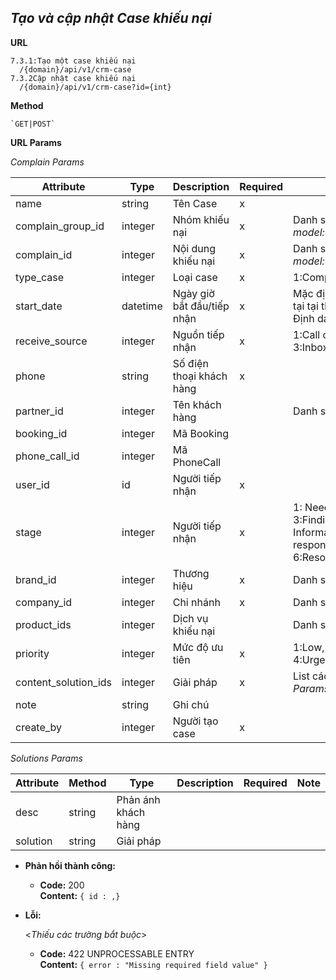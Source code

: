 ***Tạo và cập nhật Case khiếu nại***
----
 **URL**
    
    7.3.1:Tạo một case khiếu nại
      /{domain}/api/v1/crm-case
    7.3.2Cập nhật case khiếu nại 
      /{domain}/api/v1/crm-case?id={int}
 **Method**

    `GET|POST`
 **URL Params**
  
  *Complain Params*
  
  | Attribute| Type  | Description  |  Required | Note |
  |---|---|---|---|---|
  | name | string  | Tên Case | x  |
  | complain_group_id| integer  | Nhóm khiếu nại | x  | Danh sách nhóm khiếu nại  _model:crm.complain.group_ |
  | complain_id| integer  | Nội dung khiếu nại | x  | Danh sách khiếu nại  _model:crm.complain_ |
  | type_case| integer  | Loại case | x  | 1:Complain, 2:Warning |
  | start_date| datetime  | Ngày giờ bắt đầu/tiếp nhận | x  | Mặc định là thời gian hiện tại tại thời điểm tạo case. Định dạng _Y-M-D H:M:S_ |
  | receive_source| integer  | Nguồn tiếp nhận | x  | 1:Call center, 2:Email, 3:Inbox, 4:Directly |
  | phone| string  | Số điện thoại khách hàng | x  |
  | partner_id| integer  | Tên khách hàng |   | Danh sách khách hàng |
  | booking_id| integer  | Mã Booking |   |
  | phone_call_id| integer  | Mã PhoneCall |   |
  | user_id| id  | Người tiếp nhận | x  |   |
  | stage| integer  | Người tiếp nhận | x  | 1: Need, 2: Processing, 3:Finding more Information, 4:Waiting response, 5:Need to track, 6:Resolved, 7:Complete  |
  | brand_id| integer  | Thương hiệu | x  | Danh sách Thương hiệu |
  | company_id| integer  | Chi nhánh | x  | Danh sách Chi nhánh |
  | product_ids| integer  | Dịch vụ khiếu nại |   | Danh sách dịch vụ |
  | priority| integer  | Mức độ ưu tiên | x  | 1:Low, 2:Normal, 3:High, 4:Urgent |
  | content_solution_ids| integer  | Giải pháp | x  | List các nội dung: _Solution Params_ |
  | note| string  | Ghi chú |   |  |
  | create_by| integer  | Người tạo case | x  |  |


  *Solutions Params*
  
  | Attribute  | Method  | Type  | Description  |  Required | Note |
  |---|---|---|---|---|---|
  | desc| string  | Phản ánh khách hàng |   |  |
  | solution| string  | Giải pháp |   |  |

* **Phản hồi thành công:**

  * **Code:** 200 <br />
    **Content:** `{ id : ,}`
 
* **Lỗi:**
    
  <_Thiếu các trường bắt buộc_>

  * **Code:** 422 UNPROCESSABLE ENTRY <br />
    **Content:** `{ error : "Missing required field value" }`
